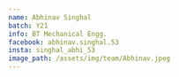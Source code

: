```yaml
---
name: Abhinav Singhal
batch: Y21
info: BT Mechanical Engg.
facebook: abhinav.singhal.53
insta: singhal_abhi_53
image_path: /assets/img/team/Abhinav.jpeg
---
```

